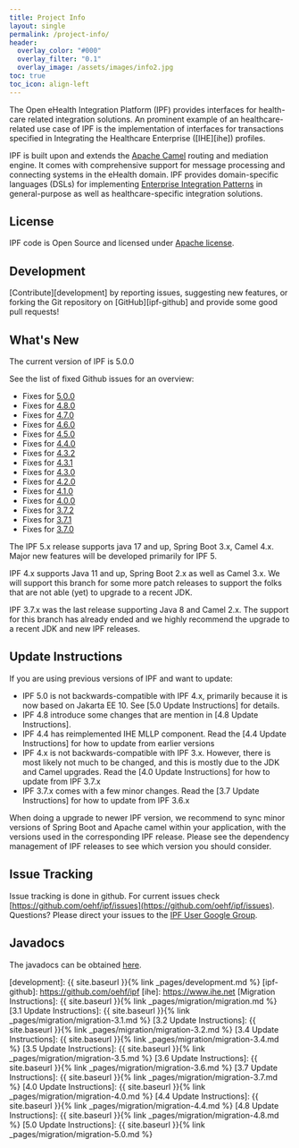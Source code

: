 ```yaml
---
title: Project Info
layout: single
permalink: /project-info/
header:
  overlay_color: "#000"
  overlay_filter: "0.1"
  overlay_image: /assets/images/info2.jpg
toc: true
toc_icon: align-left  
---
```


The Open eHealth Integration Platform (IPF) provides interfaces for health-care related integration solutions.
An prominent example of an healthcare-related use case of IPF is the implementation of interfaces for transactions specified
in Integrating the Healthcare Enterprise ([IHE][ihe]) profiles.

IPF is built upon and extends the [Apache Camel](https://camel.apache.org) routing and mediation engine. 
It comes with comprehensive support for message processing and connecting
systems in the eHealth domain. IPF provides domain-specific languages (DSLs) for implementing
[Enterprise Integration Patterns](https://www.enterpriseintegrationpatterns.com/)
in general-purpose as well as healthcare-specific integration solutions.

## License

IPF code is Open Source and licensed under [Apache license][apache-license].

## Development

[Contribute][development] by reporting issues, suggesting new features, or forking the
Git repository on [GitHub][ipf-github] and provide some good pull requests!

## What's New

The current version of IPF is 5.0.0

See the list of fixed Github issues for an overview:

* Fixes for [5.0.0](https://github.com/oehf/ipf/releases/tag/ipf-5.0.0)
* Fixes for [4.8.0](https://github.com/oehf/ipf/releases/tag/ipf-4.8.0)
* Fixes for [4.7.0](https://github.com/oehf/ipf/releases/tag/ipf-4.7.0)
* Fixes for [4.6.0](https://github.com/oehf/ipf/releases/tag/ipf-4.6.0)
* Fixes for [4.5.0](https://github.com/oehf/ipf/releases/tag/ipf-4.5.0)
* Fixes for [4.4.0](https://github.com/oehf/ipf/releases/tag/ipf-4.4.0)
* Fixes for [4.3.2](https://github.com/oehf/ipf/releases/tag/ipf-4.3.2)
* Fixes for [4.3.1](https://github.com/oehf/ipf/releases/tag/ipf-4.3.1)
* Fixes for [4.3.0](https://github.com/oehf/ipf/releases/tag/ipf-4.3.0)
* Fixes for [4.2.0](https://github.com/oehf/ipf/releases/tag/ipf-4.2.0)
* Fixes for [4.1.0](https://github.com/oehf/ipf/milestone/27?closed=1)
* Fixes for [4.0.0](https://github.com/oehf/ipf/milestone/13?closed=1)
* Fixes for [3.7.2](https://github.com/oehf/ipf/milestone/26?closed=1)
* Fixes for [3.7.1](https://github.com/oehf/ipf/milestone/25?closed=1)
* Fixes for [3.7.0](https://github.com/oehf/ipf/milestone/20?closed=1)

The IPF 5.x release supports java 17 and up, Spring Boot 3.x, Camel 4.x. Major new features will be developed
primarily for IPF 5.

IPF 4.x supports Java 11 and up, Spring Boot 2.x as well as Camel 3.x. We will support this branch for some more
patch releases to support the folks that are not able (yet) to upgrade to a recent JDK.

IPF 3.7.x was the last release supporting Java 8 and Camel 2.x. The support for this branch has already ended
and we highly recommend the upgrade to a recent JDK and new IPF releases.

## Update Instructions

If you are using previous versions of IPF and want to update:

* IPF 5.0 is not backwards-compatible with IPF 4.x, primarily because it is now based on Jakarta EE 10. See [5.0 Update Instructions] for details.
* IPF 4.8 introduce some changes that are mention in [4.8 Update Instructions].
* IPF 4.4 has reimplemented IHE MLLP component. Read the [4.4 Update Instructions] for how to update from earlier versions
* IPF 4.x is not backwards-compatible with IPF 3.x. However, there is most likely not much to be changed, and this is mostly due to the JDK and Camel upgrades. Read the [4.0 Update Instructions] for how to update from IPF 3.7.x
* IPF 3.7.x comes with a few minor changes. Read the [3.7 Update Instructions] for how to update from IPF 3.6.x

When doing a upgrade to newer IPF version, we recommend to sync minor versions of Spring Boot and Apache camel within your application, with the versions used in the corresponding IPF release. Please see the dependency management of IPF releases to see which version you should consider.

## Issue Tracking

Issue tracking is done in github. For current issues check [https://github.com/oehf/ipf/issues](https://github.com/oehf/ipf/issues).
Questions? Please direct your issues to the [IPF User Google Group](https://groups.google.com/forum/#!forum/ipf-user). 


## Javadocs

The javadocs can be obtained [here](apidocs/index.html).


[apache-license]: https://www.apache.org/licenses/LICENSE-2.0
[development]: {{ site.baseurl }}{% link _pages/development.md %}
[ipf-github]: https://github.com/oehf/ipf
[ihe]: https://www.ihe.net
[Migration Instructions]: {{ site.baseurl }}{% link _pages/migration/migration.md %}
[3.1 Update Instructions]: {{ site.baseurl }}{% link _pages/migration/migration-3.1.md %}
[3.2 Update Instructions]: {{ site.baseurl }}{% link _pages/migration/migration-3.2.md %}
[3.4 Update Instructions]: {{ site.baseurl }}{% link _pages/migration/migration-3.4.md %}
[3.5 Update Instructions]: {{ site.baseurl }}{% link _pages/migration/migration-3.5.md %}
[3.6 Update Instructions]: {{ site.baseurl }}{% link _pages/migration/migration-3.6.md %}
[3.7 Update Instructions]: {{ site.baseurl }}{% link _pages/migration/migration-3.7.md %}
[4.0 Update Instructions]: {{ site.baseurl }}{% link _pages/migration/migration-4.0.md %}
[4.4 Update Instructions]: {{ site.baseurl }}{% link _pages/migration/migration-4.4.md %}
[4.8 Update Instructions]: {{ site.baseurl }}{% link _pages/migration/migration-4.8.md %}
[5.0 Update Instructions]: {{ site.baseurl }}{% link _pages/migration/migration-5.0.md %}